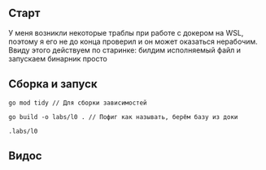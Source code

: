 ## Старт

У меня возникли некоторые траблы при работе с докером на WSL, поэтому я его не до конца проверил и он может оказаться нерабочим. Ввиду этого действуем по старинке: билдим исполняемый файл и запускаем бинарник просто

## Сборка и запуск

```
go mod tidy // Для сборки зависимостей

go build -o labs/l0 . // Пофиг как называть, берём базу из доки

.labs/l0
```

## Видос